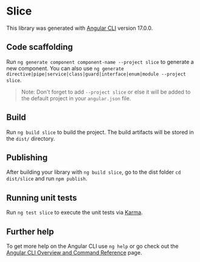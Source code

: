 # Slice

This library was generated with [Angular CLI](https://github.com/angular/angular-cli) version 17.0.0.

## Code scaffolding

Run `ng generate component component-name --project slice` to generate a new component. You can also use `ng generate directive|pipe|service|class|guard|interface|enum|module --project slice`.
> Note: Don't forget to add `--project slice` or else it will be added to the default project in your `angular.json` file. 

## Build

Run `ng build slice` to build the project. The build artifacts will be stored in the `dist/` directory.

## Publishing

After building your library with `ng build slice`, go to the dist folder `cd dist/slice` and run `npm publish`.

## Running unit tests

Run `ng test slice` to execute the unit tests via [Karma](https://karma-runner.github.io).

## Further help

To get more help on the Angular CLI use `ng help` or go check out the [Angular CLI Overview and Command Reference](https://angular.io/cli) page.
